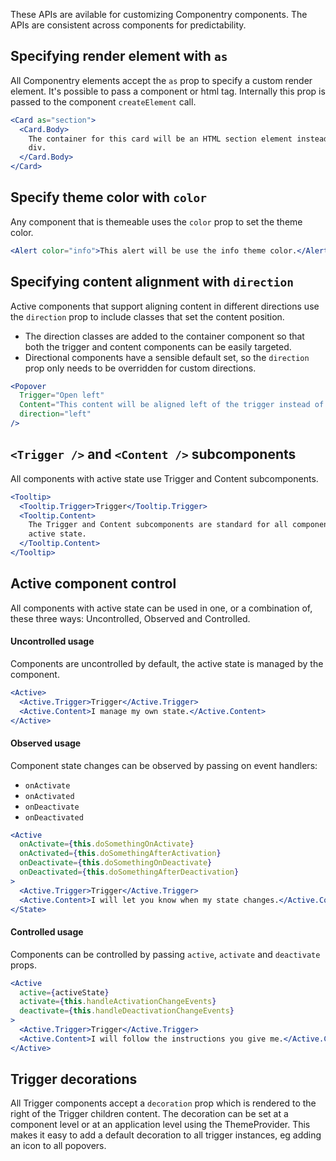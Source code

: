 These APIs are avilable for customizing Componentry components. The APIs are
consistent across components for predictability.

## Specifying render element with `as`

All Componentry elements accept the `as` prop to specify a custom render
element. It's possible to pass a component or html tag. Internally this prop is
passed to the component `createElement` call.

```jsx
<Card as="section">
  <Card.Body>
    The container for this card will be an HTML section element instead of a
    div.
  </Card.Body>
</Card>
```

## Specify theme color with `color`

Any component that is themeable uses the `color` prop to set the theme color.

```jsx
<Alert color="info">This alert will be use the info theme color.</Alert>
```

## Specifying content alignment with `direction`

Active components that support aligning content in different directions use the
`direction` prop to include classes that set the content position.

* The direction classes are added to the container component so that both the
  trigger and content components can be easily targeted.
* Directional components have a sensible default set, so the `direction` prop
  only needs to be overridden for custom directions.

```jsx
<Popover
  Trigger="Open left"
  Content="This content will be aligned left of the trigger instead of right."
  direction="left"
/>
```

## `<Trigger />` and `<Content />` subcomponents

All components with active state use Trigger and Content subcomponents.

```jsx
<Tooltip>
  <Tooltip.Trigger>Trigger</Tooltip.Trigger>
  <Tooltip.Content>
    The Trigger and Content subcomponents are standard for all components with
    active state.
  </Tooltip.Content>
</Tooltip>
```

## Active component control

<p className="lead">
  All components with active state can be used in one, or a combination of,
  these three ways: Uncontrolled, Observed and Controlled.
</p>

#### Uncontrolled usage

Components are uncontrolled by default, the active state is managed by the
component.

```jsx
<Active>
  <Active.Trigger>Trigger</Active.Trigger>
  <Active.Content>I manage my own state.</Active.Content>
</Active>
```

#### Observed usage

Component state changes can be observed by passing on event handlers:

* `onActivate`
* `onActivated`
* `onDeactivate`
* `onDeactivated`

```jsx
<Active
  onActivate={this.doSomethingOnActivate}
  onActivated={this.doSomethingAfterActivation}
  onDeactivate={this.doSomethingOnDeactivate}
  onDeactivated={this.doSomethingAfterDeactivation}
>
  <Active.Trigger>Trigger</Active.Trigger>
  <Active.Content>I will let you know when my state changes.</Active.Content>
</State>
```

#### Controlled usage

Components can be controlled by passing `active`, `activate` and `deactivate`
props.

```jsx
<Active
  active={activeState}
  activate={this.handleActivationChangeEvents}
  deactivate={this.handleDeactivationChangeEvents}
>
  <Active.Trigger>Trigger</Active.Trigger>
  <Active.Content>I will follow the instructions you give me.</Active.Content>
</Active>
```

## Trigger decorations

All Trigger components accept a `decoration` prop which is rendered to the right
of the Trigger children content. The decoration can be set at a component level
or at an application level using the ThemeProvider. This makes it easy to add a
default decoration to all trigger instances, eg adding an icon to all popovers.
